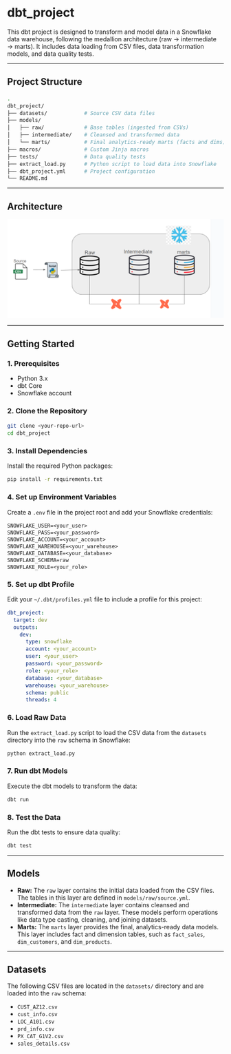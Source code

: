 # dbt_project

This dbt project is designed to transform and model data in a Snowflake data warehouse, following the medallion architecture (raw → intermediate → marts). It includes data loading from CSV files, data transformation models, and data quality tests.

---

## Project Structure

```bash
.
dbt_project/
├── datasets/            # Source CSV data files
├── models/
│   ├── raw/             # Base tables (ingested from CSVs)
│   ├── intermediate/    # Cleansed and transformed data
│   └── marts/           # Final analytics-ready marts (facts and dims)
├── macros/              # Custom Jinja macros
├── tests/               # Data quality tests
├── extract_load.py      # Python script to load data into Snowflake
├── dbt_project.yml      # Project configuration
└── README.md
```

---

## Architecture

![dbt Project Architecture](arc_design.png)

---

## Getting Started

### 1. Prerequisites

- Python 3.x
- dbt Core
- Snowflake account

### 2. Clone the Repository

```bash
git clone <your-repo-url>
cd dbt_project
```

### 3. Install Dependencies

Install the required Python packages:

```bash
pip install -r requirements.txt
```

### 4. Set up Environment Variables

Create a `.env` file in the project root and add your Snowflake credentials:

```
SNOWFLAKE_USER=<your_user>
SNOWFLAKE_PASS=<your_password>
SNOWFLAKE_ACCOUNT=<your_account>
SNOWFLAKE_WAREHOUSE=<your_warehouse>
SNOWFLAKE_DATABASE=<your_database>
SNOWFLAKE_SCHEMA=raw
SNOWFLAKE_ROLE=<your_role>
```

### 5. Set up dbt Profile

Edit your `~/.dbt/profiles.yml` file to include a profile for this project:

```yaml
dbt_project:
  target: dev
  outputs:
    dev:
      type: snowflake
      account: <your_account>
      user: <your_user>
      password: <your_password>
      role: <your_role>
      database: <your_database>
      warehouse: <your_warehouse>
      schema: public
      threads: 4
```

### 6. Load Raw Data

Run the `extract_load.py` script to load the CSV data from the `datasets` directory into the `raw` schema in Snowflake:

```bash
python extract_load.py
```

### 7. Run dbt Models

Execute the dbt models to transform the data:

```bash
dbt run
```

### 8. Test the Data

Run the dbt tests to ensure data quality:

```bash
dbt test
```

---

## Models

- **Raw:** The `raw` layer contains the initial data loaded from the CSV files. The tables in this layer are defined in `models/raw/source.yml`.
- **Intermediate:** The `intermediate` layer contains cleansed and transformed data from the `raw` layer. These models perform operations like data type casting, cleaning, and joining datasets.
- **Marts:** The `marts` layer provides the final, analytics-ready data models. This layer includes fact and dimension tables, such as `fact_sales`, `dim_customers`, and `dim_products`.

---

## Datasets

The following CSV files are located in the `datasets/` directory and are loaded into the `raw` schema:

- `CUST_AZ12.csv`
- `cust_info.csv`
- `LOC_A101.csv`
- `prd_info.csv`
- `PX_CAT_G1V2.csv`
- `sales_details.csv`
